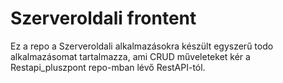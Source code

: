 # Szerveroldali frontent

Ez a repo a Szerveroldali alkalmazásokra készült egyszerű todo alkalmazásomat tartalmazza, ami CRUD műveleteket kér a Restapi_pluszpont repo-mban lévő RestAPI-tól.

